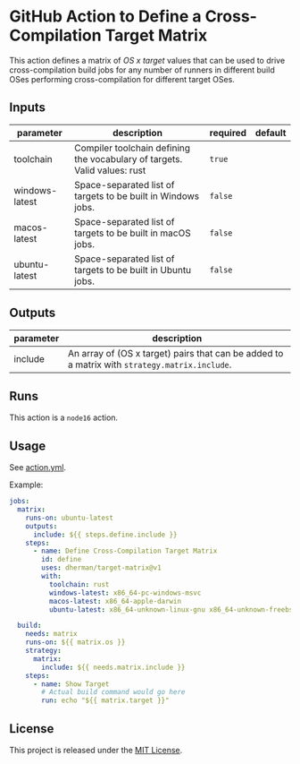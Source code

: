 # GitHub Action to Define a Cross-Compilation Target Matrix

This action defines a matrix of _OS x target_ values that can be used to drive cross-compilation build jobs for any number of runners in different build OSes performing cross-compilation for different target OSes.

<!-- action-docs-inputs -->
## Inputs

| parameter | description | required | default |
| --- | --- | --- | --- |
| toolchain | Compiler toolchain defining the vocabulary of targets. Valid values: rust | `true` |  |
| windows-latest | Space-separated list of targets to be built in Windows jobs. | `false` |  |
| macos-latest | Space-separated list of targets to be built in macOS jobs. | `false` |  |
| ubuntu-latest | Space-separated list of targets to be built in Ubuntu jobs. | `false` |  |
<!-- action-docs-inputs -->

<!-- action-docs-outputs -->
## Outputs

| parameter | description |
| --- | --- |
| include | An array of (OS x target) pairs that can be added to a matrix with `strategy.matrix.include`. |
<!-- action-docs-outputs -->

<!-- action-docs-runs -->
## Runs

This action is a `node16` action.
<!-- action-docs-runs -->

## Usage

See [action.yml](action.yml).

Example:

```yaml
jobs:
  matrix:
    runs-on: ubuntu-latest
    outputs:
      include: ${{ steps.define.include }}
    steps:
      - name: Define Cross-Compilation Target Matrix
        id: define
        uses: dherman/target-matrix@v1
        with:
          toolchain: rust
          windows-latest: x86_64-pc-windows-msvc
          macos-latest: x86_64-apple-darwin
          ubuntu-latest: x86_64-unknown-linux-gnu x86_64-unknown-freebsd x86_64-unknown-openbsd

  build:
    needs: matrix
    runs-on: ${{ matrix.os }}
    strategy:
      matrix:
        include: ${{ needs.matrix.include }}
    steps:
      - name: Show Target
        # Actual build command would go here
        run: echo "${{ matrix.target }}"
```

## License

This project is released under the [MIT License](LICENSE).
